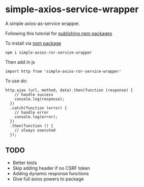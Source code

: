 # simple-axios-service-wrapper
A simple axios-as-service wrapper.

Following this tutorial for [publishing npm packages](https://auth0.com/blog/developing-npm-packages/)

To install via [npm package](https://www.npmjs.com/package/simple-axios-ror-service-wrapper)

`npm i simple-axios-ror-service-wrapper`

Then add in js 

`import http from 'simple-axios-ror-service-wrapper'`

To use do:

```
http.ajax (url, method, data).then(function (response) {
    // handle success
    console.log(response);
  })
  .catch(function (error) {
    // handle error
    console.log(error);
  })
  .then(function () {
    // always executed
  });
  ```


## TODO
* Better tests
* Skip adding header if no CSRF token
* Adding dynamic response functions
* Give full axios powers to package
